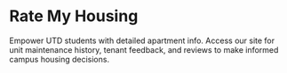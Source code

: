 # Rate My Housing
Empower UTD students with detailed apartment info. Access our site for unit maintenance history, tenant feedback, and reviews to make informed campus housing decisions.

